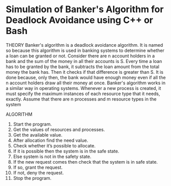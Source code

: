 # Simulation of Banker's Algorithm for Deadlock Avoidance using C++ or Bash

THEORY
Banker's algorithm is a deadlock avoidance algorithm. It is named so because this algorithm
is used in banking systems to determine whether a loan can be granted or not.
Consider there are n account holders in a bank and the sum of the money in all their
accounts is S. Every time a loan has to be granted by the bank, it subtracts the loan
amount from the total money the bank has. Then it checks if that difference is greater than S.
It is done because, only then, the bank would have enough money even if all the n account
holders draw all their money at once.
Banker's algorithm works in a similar way in operating systems. Whenever a new process is
created, it must specify the maximum instances of each resource type that it needs, exactly.
Assume that there are n processes and m resource types in the system

ALGORITHM
1. Start the program.
2. Get the values of resources and processes.
3. Get the available value.
4. After allocation find the need value.
5. Check whether it’s possible to allocate.
6. If it is possible then the system is in the safe state.
7. Else system is not in the safety state.
8. If the new request comes then check that the system is in safe state.
9. If so, grant the request.
10. If not, deny the request.
11. Stop the program.
